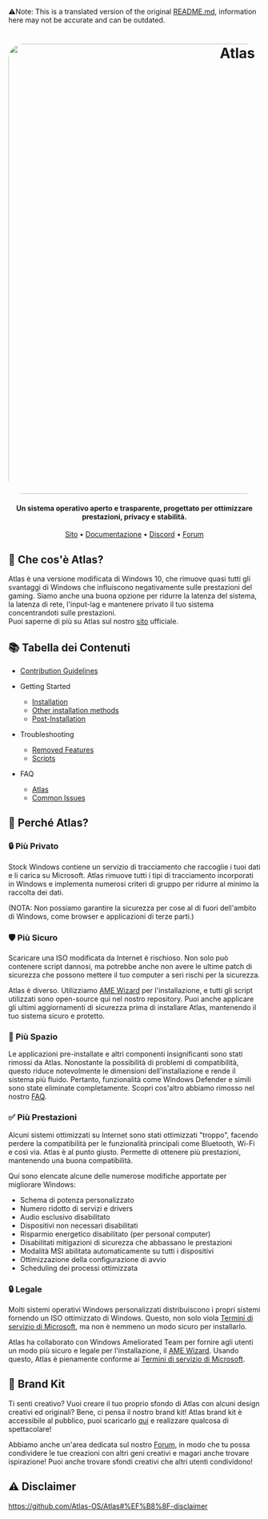 ⚠️Note: This is a translated version of the original [README.md](https://github.com/Atlas-OS/Atlas/blob/main/README.md), information here may not be accurate and can be outdated.
<h1 align="center">
  <a href="http://atlasos.net"><img src="https://gcore.jsdelivr.net/gh/Atlas-OS/Atlas@main/img/banner.png" alt="Atlas" width="900" style="border-radius: 30px"></a>
</h1>

<h4 align="center">Un sistema operativo aperto e trasparente, progettato per ottimizzare prestazioni, privacy e stabilità.</h4>

<p align="center">
  <a href="https://atlasos.net">Sito</a>
  •
  <a href="https://docs.atlasos.net">Documentazione</a>
  •
  <a href="https://discord.atlasos.net" target="_blank">Discord</a>
  •
  <a href="https://forum.atlasos.net">Forum</a>
</p>

## 🤔 **Che cos'è Atlas?**

Atlas è una versione modificata di Windows 10, che rimuove quasi tutti gli svantaggi di Windows che influiscono negativamente sulle prestazioni del gaming.
Siamo anche una buona opzione per ridurre la latenza del sistema, la latenza di rete, l'input-lag e mantenere privato il tuo sistema concentrandoti sulle prestazioni.<br>
Puoi saperne di più su Atlas sul nostro [sito](https://atlasos.net) ufficiale.

## 📚 **Tabella dei Contenuti**

- [Contribution Guidelines](https://docs.atlasos.net/contributions)

- Getting Started
  - [Installation](https://docs.atlasos.net/getting-started/installation)
  - [Other installation methods](https://docs.atlasos.net/getting-started/other-installation-methods/no-usb)
  - [Post-Installation](https://docs.atlasos.net/getting-started/post-installation/drivers)

- Troubleshooting
  - [Removed Features](https://docs.atlasos.net/troubleshooting/removed-features)
  - [Scripts](https://docs.atlasos.net/troubleshooting/scripts)

- FAQ
  - [Atlas](https://atlasos.net/faq)
  - [Common Issues](https://docs.atlasos.net/troubleshooting/common-issues/hyper-v/)

## 👀 **Perché Atlas?**

### 🔒 Più Privato
Stock Windows contiene un servizio di tracciamento che raccoglie i tuoi dati e li carica su Microsoft.
Atlas rimuove tutti i tipi di tracciamento incorporati in Windows e implementa numerosi criteri di gruppo per ridurre al minimo la raccolta dei dati.

(NOTA: Non possiamo garantire la sicurezza per cose al di fuori dell'ambito di Windows, come browser e applicazioni di terze parti.)

### 🛡️ Più Sicuro
Scaricare una ISO modificata da Internet è rischioso. Non solo può contenere script dannosi, ma potrebbe anche non avere le ultime patch di sicurezza che possono mettere il tuo computer a seri rischi per la sicurezza.

Atlas è diverso. Utilizziamo [AME Wizard](https://ameliorated.io) per l'installazione, e tutti gli script utilizzati sono open-source qui nel nostro repository. Puoi anche applicare gli ultimi aggiornamenti di sicurezza prima di installare Atlas, mantenendo il tuo sistema sicuro e protetto.

### 🚀 Più Spazio
Le applicazioni pre-installate e altri componenti insignificanti sono stati rimossi da Atlas. Nonostante la possibilità di problemi di compatibilità, questo riduce notevolmente le dimensioni dell'installazione e rende il sistema più fluido. Pertanto, funzionalità come Windows Defender e simili sono state eliminate completamente.
Scopri cos'altro abbiamo rimosso nel nostro [FAQ](https://docs.atlasos.net/troubleshooting/removed-features).

### ✅ Più Prestazioni
Alcuni sistemi ottimizzati su Internet sono stati ottimizzati "troppo", facendo perdere la compatibilità per le funzionalità principali come Bluetooth, Wi-Fi e così via.
Atlas è al punto giusto. Permette di ottenere più prestazioni, mantenendo una buona compatibilità.

Qui sono elencate alcune delle numerose modifiche apportate per migliorare Windows:
- Schema di potenza personalizzato
- Numero ridotto di servizi e drivers
- Audio esclusivo disabilitato
- Dispositivi non necessari disabilitati
- Risparmio energetico disabilitato (per personal computer)
- Disabilitati mitigazioni di sicurezza che abbassano le prestazioni
- Modalità MSI abilitata automaticamente su tutti i dispositivi
- Ottimizzazione della configurazione di avvio
- Scheduling dei processi ottimizzata

### 🔒 Legale
Molti sistemi operativi Windows personalizzati distribuiscono i propri sistemi fornendo un ISO ottimizzato di Windows. Questo, non solo viola [Termini di servizio di Microsoft](https://www.microsoft.com/en-us/Useterms/Retail/Windows/10/UseTerms_Retail_Windows_10_English.htm), ma non è nemmeno un modo sicuro per installarlo.

Atlas ha collaborato con Windows Ameliorated Team per fornire agli utenti un modo più sicuro e legale per l'installazione, il [AME Wizard](https://ameliorated.io). Usando questo, Atlas è pienamente conforme ai [Termini di servizio di Microsoft](https://www.microsoft.com/en-us/Useterms/Retail/Windows/10/UseTerms_Retail_Windows_10_English.htm).

## 🎨 Brand Kit
Ti senti creativo? Vuoi creare il tuo proprio sfondo di Atlas con alcuni design creativi ed originali? Bene, ci pensa il nostro brand kit!
Atlas brand kit è accessibile al pubblico, puoi scaricarlo [qui](https://cdn.jsdelivr.net/gh/Atlas-OS/Atlas@main/img/brand-kit.zip) e realizzare qualcosa di spettacolare!

Abbiamo anche un'area dedicata sul nostro [Forum](https://forum.atlasos.net/t/art-showcase), in modo che tu possa condividere le tue creazioni con altri geni creativi e magari anche trovare ispirazione! Puoi anche trovare sfondi creativi che altri utenti condividono!

## ⚠️ Disclaimer
https://github.com/Atlas-OS/Atlas#%EF%B8%8F-disclaimer
